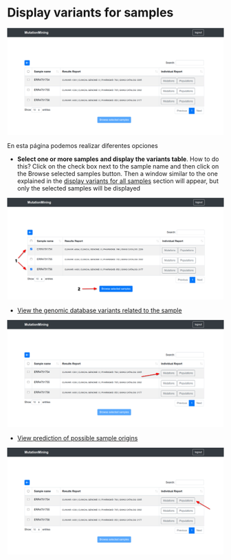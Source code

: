 # Display variants for samples



![](../../../.gitbook/assets/samples-table.png)

En esta página podemos realizar diferentes opciones&#x20;

* **Select one or more samples** **and display the variants table**. How to do this? Click on the check box next to the sample name and then click on the Browse selected samples button. Then a window similar to the one explained in the [display variants for all samples](../../page-1.md) section will appear, but only the selected samples will be displayed

![](../../../.gitbook/assets/samples-table-browse.png)

* [View the genomic database variants related to the sample](mutations.md)

![](../../../.gitbook/assets/samples-table-mutations.png)

* [View prediction of possible sample origins](populations.md)

![](../../../.gitbook/assets/samples-table-populations.png)
